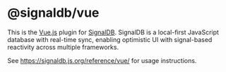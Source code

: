 # @signaldb/vue

This is the [Vue.js](https://vuejs.org/guide/extras/reactivity-in-depth.html) plugin for [SignalDB](https://github.com/maxnowack/signaldb). SignalDB is a local-first JavaScript database with real-time sync, enabling optimistic UI with signal-based reactivity across multiple frameworks.

See https://signaldb.js.org/reference/vue/ for usage instructions.
